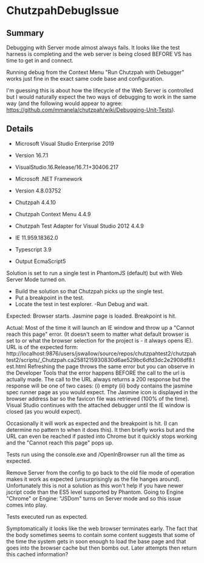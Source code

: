 # ChutzpahDebugIssue

## Summary
Debugging with Server mode almost always fails.
It looks like the test harness is completing and the web server is being closed BEFORE VS has time to get in and connect.

Running debug from the Context Menu "Run Chutzpah with Debugger" works just fine in the exact same code base and configuration.

I'm guessing this is about how the lifecycle of the Web Server is controlled but I would naturally expect the two ways of debugging to work in the same way (and the following would appear to agree: https://github.com/mmanela/chutzpah/wiki/Debugging-Unit-Tests).

## Details

- Microsoft Visual Studio Enterprise 2019
- Version 16.7.1
- VisualStudio.16.Release/16.7.1+30406.217
- Microsoft .NET Framework
- Version 4.8.03752

- Chutzpah 4.4.10
- Chutzpah Context Menu   4.4.9
- Chutzpah Test Adapter for Visual Studio 2012   4.4.9

- IE 11.959.18362.0

- Typescript 3.9
- Output EcmaScript5

Solution is set to run a single test in PhantomJS (default) but with Web Server Mode turned on.
- Build the solution so that Chutzpah picks up the single test.
- Put a breakpoint in the test.
- Locate the test in test explorer.
 -Run Debug and wait.

Expected: Browser starts. Jasmine page is loaded. Breakpoint is hit.

Actual: Most of the time it will launch an IE window and throw up a "Cannot reach this page" error. 
(It doesn't seem to matter what default browser is set to or what the browser selection for the project is - it always opens IE).
URL is of the expected form: http://localhost:9876/users/jswallow/source/repos/chutzpahtest2/chutzpahtest2/scripts/_Chutzpah.ca2581215930830d6ae529bc6dfd3dc2e2908df8.test.html
Refreshing the page throws the same error but you can observe in the Developer Tools that the error happens BEFORE the call to the url is actually made. 
The call to the URL always returns a 200 response but the response will be one of two cases:
(i) empty
(ii) body contains the jasmine spec runner page as you would expect.
The Jasmine icon is displayed in the browser address bar so the favicon file was retrieved (100% of the time).
Visual Studio continues with the attached debugger until the IE window is closed (as you would expect).

Occasionally it will work as expected and the breakpoint is hit. (I can determine no pattern to when it does this).
It then briefly works but and the URL can even be reached if pasted into Chrome but it quickly stops working and the "Cannot reach this page" pops up.

Tests run using the console.exe and /OpenInBrowser run all the time as expected.

Remove Server from the config to go back to the old file mode of operation makes it work as expected (unsurprisingly as the file hanges around). 
Unfortunately this is not a solution as this won't help if you have newer jscript code than the ES5 level supported by Phantom. Going to Engine "Chrome" or Engine: "JSDom"
turns on Server mode and so this issue comes into play.

Tests executed run as expected. 

Symptomatically it looks like the web browser terminates early. The fact that the body sometimes seems to contain some content suggests that some of the time the system 
gets in soon enough to load the base page and that goes into the browser cache but then bombs out. Later attempts then return this cached information?
